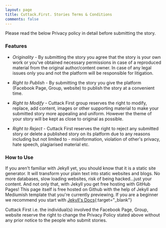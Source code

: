 ```yaml
---
layout: page
title: Cuttack.First. Stories Terms & Conditions
comments: false
---
```


Please read the below Privacy policy in detail before submitting the story.



### Features

- *Originality* - By submitting the story you agree that the story is your own work or you've obtained necessary permissions in case of a reproduced material from the original author/content owner. In case of any legal issues only you and not the platform will be responsible for litigation.

- *Right to Publish* - By submitting the story you give the platform (Facebook Page, Group, website) to publish the story at a convenient time.

- *Right to Modify* - Cuttack First group reserves the right to modify, replace, add content, images or other supporting material to make your submitted story more appealing and uniform. However the theme of your story will be kept as close to original as possible.

- *Right to Reject* - Cuttack First reserves the right to reject any submitted story or delete a published story on its platform due to any reasons including but not limited to - misinformation, violation of other's privacy, hate speech, plagiarised material etc.

### How to Use

If you aren't familiar with Jekyll yet, you should know that it is a static site generator. It will transform your plain text into static websites and blogs. No more databases, slow loading websites, risk of being hacked...just your content. And not only that, with Jekyll you get free hosting with GitHub Pages! This page itself is free hosted on Github with the help of Jekyll and Mediumish template that you're currently previewing. If you are a beginner we recommend you start with
[Jekyll's Docs](https://jekyllrb.com/docs/installation/){:target="_blank"}

Cuttack First i.e. the individual(s) involved the Facebook Page, Group, website reserve the right to change the Privacy Policy stated above without any prior notice to the people who submit stories.
